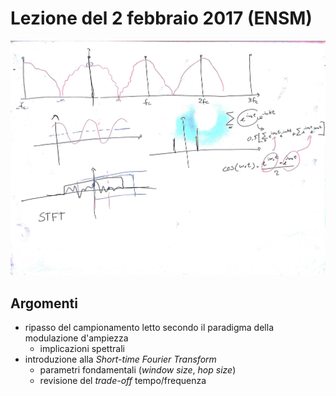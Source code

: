 # Lezione del 2 febbraio 2017 (ENSM)

![whiteboard](./BN_I_20170202.jpg)

## Argomenti

* ripasso del campionamento letto secondo il paradigma della modulazione d'ampiezza
  * implicazioni spettrali
* introduzione alla *Short-time Fourier Transform*
  * parametri fondamentali (*window size*, *hop size*)
  * revisione del *trade-off* tempo/frequenza
